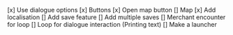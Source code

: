 [x] Use dialogue options
    [x] Buttons
[x] Open map button
    [] Map
[x] Add localisation
[] Add save feature
    [] Add multiple saves
[] Merchant encounter for loop
[] Loop for dialogue interaction (Printing text)
[] Make a launcher